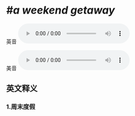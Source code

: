 # ***\#a weekend getaway*** 
英音
<audio src="./media/a weekend getaway1_AAC.aac" controls="controls"></audio>

美音
<audio src="./media/a weekend getaway2_AAC.aac" controls="controls"></audio>



  

英文释义
---
### 1.**周末度假**  


